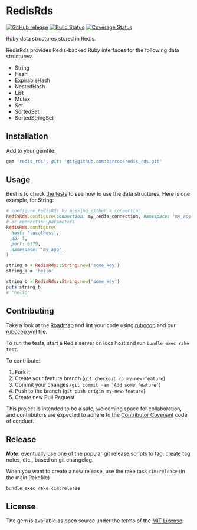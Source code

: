 # RedisRds

[![GitHub release](https://img.shields.io/badge/release-0.1.4-blue.png)](https://github.com/barcoo/redis_rds/releases/tag/0.1.4)
[![Build Status](https://travis-ci.org/barcoo/redis_rds.svg?branch=master)](https://travis-ci.org/barcoo/redis_rds)
[![Coverage Status](https://coveralls.io/repos/github/barcoo/redis_rds/badge.svg?branch=master&update=now)](https://coveralls.io/github/barcoo/redis_rds?branch=master)

Ruby data structures stored in Redis.

RedisRds provides Redis-backed Ruby interfaces for the following data structures:

* String
* Hash
* ExpirableHash
* NestedHash
* List
* Mutex
* Set
* SortedSet
* SortedStringSet

## Installation

Add to your gemfile:

```ruby
gem 'redis_rds', git: 'git@github.com:barcoo/redis_rds.git'
```

## Usage

Best is to check [the tests](test/) to see how to use the data structures.
Here is one example, for String:

```ruby
# configure RedisRds by passing either a connection
RedisRds.configure(connection: my_redis_connection, namespace: 'my_app')
# or connection parameters
RedisRds.configure(
  host: 'localhost',
  db: 1,
  port: 6379,
  namespace: 'my_app',
)
```

```ruby
string_a = RedisRds::String.new('some_key')
string_a = 'hello'

string_b = RedisRds::String.new('some_key')
puts string_b
# 'hello'
```

## Contributing

Take a look at the [Roadmap](doc/ROADMAP.md) and lint your code using [rubocop](https://github.com/bbatsov/rubocop) and our [rubocop.yml](.rubocop.yml) file.

To run the tests, start a Redis server on localhost and run `bundle exec rake test`.

To contribute:

1. Fork it
2. Create your feature branch (`git checkout -b my-new-feature`)
3. Commit your changes (`git commit -am 'Add some feature'`)
4. Push to the branch (`git push origin my-new-feature`)
5. Create new Pull Request

This project is intended to be a safe, welcoming space for collaboration, and contributors are expected to adhere to the [Contributor Covenant](http://contributor-covenant.org) code of conduct.

## Release

___Note___: eventually use one of the popular git release scripts to tag, create tag notes, etc., based on git changelog.

When you want to create a new release, use the rake task ```cim:release``` (in the main Rakefile)

```shell
bundle exec rake cim:release
```

## License

The gem is available as open source under the terms of the [MIT License](http://opensource.org/licenses/MIT).
